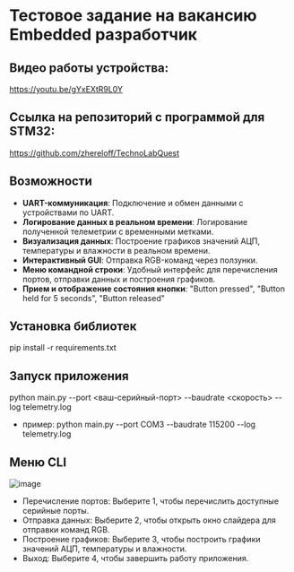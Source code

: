 # Тестовое задание на вакансию Embedded разработчик
## Видео работы устройства:
https://youtu.be/gYxEXtR9L0Y
## Ссылка на репозиторий с программой для STM32:
https://github.com/zhereloff/TechnoLabQuest

## Возможности

- **UART-коммуникация**: Подключение и обмен данными с устройствами по UART.
- **Логирование данных в реальном времени**: Логирование полученной телеметрии с временными метками.
- **Визуализация данных**: Построение графиков значений АЦП, температуры и влажности в реальном времени.
- **Интерактивный GUI**: Отправка RGB-команд через ползунки.
- **Меню командной строки**: Удобный интерфейс для перечисления портов, отправки данных и построения графиков.
- **Прием и отображение состояния кнопки**: "Button pressed", "Button held for 5 seconds", "Button released"

## Установка библиотек
pip install -r requirements.txt

## Запуск приложения
python main.py --port <ваш-серийный-порт> --baudrate <скорость> --log telemetry.log
- пример: python main.py --port COM3 --baudrate 115200 --log telemetry.log

## Меню CLI
![image](https://github.com/zhereloff/TechoLabQuestCLI/assets/130227724/d7d3d6b7-e350-4e78-bd06-47a11c521306)
- Перечисление портов: Выберите 1, чтобы перечислить доступные серийные порты.
- Отправка данных: Выберите 2, чтобы открыть окно слайдера для отправки команд RGB.
- Построение графиков: Выберите 3, чтобы построить графики значений АЦП, температуры и влажности.
- Выход: Выберите 4, чтобы завершить работу приложения.
